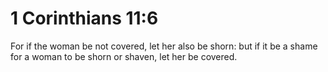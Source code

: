 # 1 Corinthians 11:6

For if the woman be not covered, let her also be shorn: but if it be a shame for a woman to be shorn or shaven, let her be covered.